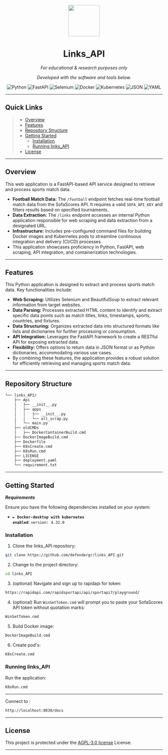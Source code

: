 <p align="center">
  <img src="https://cdn-icons-png.flaticon.com/512/6295/6295417.png" width="100" />
</p>
<p align="center">
    <h1 align="center">Links_API</h1>
</p>
<p align="center">
    <em>For educational & research purposes only</em>
</p>
<p align="center">
		<em>Developed with the software and tools below.</em>
</p>
<p align="center">
    <img src="https://img.shields.io/badge/Python-3776AB.svg?style=flat&logo=Python&logoColor=white" alt="Python">
    <img src="https://img.shields.io/badge/-FastAPI-009688?style=flat&logo=fastapi&logoColor=white" alt="FastAPI">
    <img src="https://img.shields.io/badge/-Selenium-43B02A?style=flat&logo=selenium&logoColor=white" alt="Selenium">
	<img src="https://img.shields.io/badge/Docker-2496ED.svg?style=flat&logo=Docker&logoColor=white" alt="Docker">
    <img src="https://img.shields.io/badge/-Kubernetes-326CE5?style=flat&logo=kubernetes&logoColor=white" alt="Kubernetes">
    <img src="https://img.shields.io/badge/-JSON-000000?style=flat&logo=json&logoColor=white" alt="JSON">
    <img src="https://img.shields.io/badge/YAML-CB171E.svg?style=flat&logo=YAML&logoColor=white" alt="YAML">
    
</p>
<hr>

##  Quick Links

> - [ Overview](#overview)
> - [ Features](#features)
> - [ Repository Structure](#repository-structure)
> - [ Getting Started](#getting-started)
>   - [ Installation](#installation)
>   - [ Running links_API](#running-links_API)
> - [ License](#license)

---

##  Overview

This web application is a FastAPI-based API service designed to retrieve and process sports match data.

- **Football Match Data:** The `/football` endpoint fetches real-time football match data from the SofaScores API. It requires a valid `SOFA_API_KEY` and filters results based on specified tournaments.
- **Data Extraction:** The `/links` endpoint accesses an internal Python application responsible for web scraping and data extraction from a designated URL.
- **Infrastructure:** Includes pre-configured command files for building Docker images and Kubernetes pods to streamline continuous integration and delivery (CI/CD) processes.
- This application showcases proficiency in Python, FastAPI, web scraping, API integration, and containerization technologies.
---

##  Features

This Python application is designed to extract and process sports match data. Key functionalities include:

- **Web Scraping:** Utilizes Selenium and BeautifulSoup to extract relevant information from target websites.
- **Data Parsing:** Processes extracted HTML content to identify and extract specific data points such as match titles, links, timestamps, sports, countries, and fixtures.
- **Data Structuring:** Organizes extracted data into structured formats like lists and dictionaries for further processing or consumption.
- **API Integration:** Leverages the FastAPI framework to create a RESTful API for exposing extracted data.
- **Flexibility:** Offers options to return data in JSON format or as Python dictionaries, accommodating various use cases.
- By combining these features, the application provides a robust solution for efficiently retrieving and managing sports match data.
---

##  Repository Structure

```sh
└── links_API/
    ├── Api
    │   ├── __init__.py
    │   ├── apps
    │   │   ├── __init__.py
    │   │   └── all_scrap.py
    │   └── main.py
    ├── oldCMDs
    │   ├── DockerContainerBuild.cmd    
    ├── DockerImageBuild.cmd
    ├── Dockerfile
    ├── K8sCreate.cmd
    ├── K8sRun.cmd
    ├── LICENSE
    ├── deployment.yaml
    └── requirement.txt
```

---

##  Getting Started

***Requirements***

Ensure you have the following dependencies installed on your system:

* **<code>► Docker-desktop with kubernetes enabled</code>**: `version: 4.32.0`

###  Installation

1. Clone the links_API repository:

```sh
git clone https://github.com/defendergr/links_API.git
```

2. Change to the project directory:

```sh
cd links_API
```

3. (optional) Navigate and sign up to rapidapi for token:

```sh
https://rapidapi.com/rapidsportapi/api/sportapi7/playground/
```
4. (optional) Run `WinSetToken.cmd` will prompt you to paste your SofaScores API token without quotation marks:
```sh
WinSetToken.cmd
```

5. Build Docker image:

```sh
DockerImageBuild.cmd
```

6. Create pod's:

```sh
K8sCreate.cmd
```

###  Running links_API

Run the application:

```sh
K8sRun.cmd
```

---

Connect to :

```sh
http://localhost:8030/docs
```

---

##  License

This project is protected under the [AGPL-3.0 license](LICENSE) License.

---
